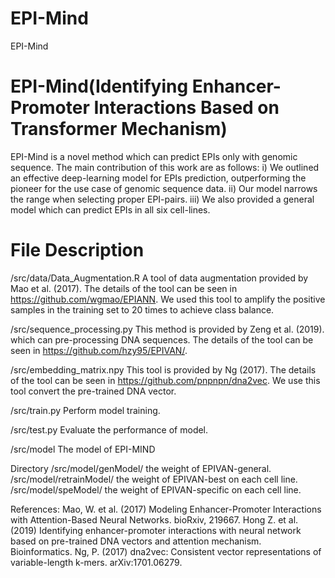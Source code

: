 # EPI-Mind
EPI-Mind
# EPI-Mind(Identifying Enhancer-Promoter Interactions Based on Transformer Mechanism)
EPI-Mind is a novel method which can predict EPIs only with genomic sequence. 
The main contribution of this work are as follows:
 i) We outlined an effective deep-learning model for EPIs prediction, outperforming the pioneer for the use case of genomic sequence data.
 ii) Our model narrows the range when selecting proper EPI-pairs.
 iii) We also provided a general model which can predict EPIs in all six cell-lines.

# File Description 
/src/data/Data_Augmentation.R
A tool of data augmentation provided by Mao et al. (2017). 
The details of the tool can be seen in https://github.com/wgmao/EPIANN.
We used this tool to amplify the positive samples in the training set to 20 times to achieve class balance.

/src/sequence_processing.py
This method is provided by Zeng et al. (2019). which can pre-processing DNA sequences. 
The details of the tool can be seen in https://github.com/hzy95/EPIVAN/.
 
/src/embedding_matrix.npy
This tool is provided by Ng (2017).
The details of the tool can be seen in https://github.com/pnpnpn/dna2vec.
We use this tool convert the pre-trained DNA vector.

/src/train.py
Perform model training.

/src/test.py
Evaluate the performance of model.

/src/model
The model of EPI-MIND

Directory
/src/model/genModel/ the weight of EPIVAN-general.
/src/model/retrainModel/ the weight of EPIVAN-best on each cell line.
/src/model/speModel/ the weight of EPIVAN-specific on each cell line.
 
References:
Mao, W. et al. (2017) Modeling Enhancer-Promoter Interactions with Attention-Based Neural Networks. bioRxiv, 219667.
Hong Z. et al. (2019) Identifying enhancer-promoter interactions with neural network based on pre-trained DNA vectors and attention mechanism. Bioinformatics.
Ng, P. (2017) dna2vec: Consistent vector representations of variable-length k-mers. arXiv:1701.06279.
